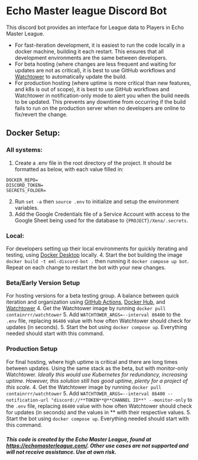 Echo Master league Discord Bot
==============================
This discord bot provides an interface for League data to Players in Echo Master League.

- For fast-iteration development, it is easiest to run the code locally in a docker machine, building it each restart. This ensures that all development environments are the same between developers. 
- For beta hosting (where changes are less frequent and waiting for updates are not as critical), it is best to use GitHub workflows and [Watchtower](github.com/containrrr/watchtowner) to automatically update the build.
- For production hosting (where uptime is more critical than new features, and k8s is out of scope), it is best to use GitHub workflows and Watchtower in notification-only mode to alert you when the build needs to be updated. This prevents any downtime from occurring if the build fails to run on the production server when no developers are online to fix/revert the change. 

## Docker Setup:
### All systems:
1. Create a .env file in the root directory of the project. It should be formatted as below, with each value filled in:
```env
DOCKER_REPO=
DISCORD_TOKEN=
SECRETS_FOLDER=
```
2. Run `set -a` then `source .env` to initialize and setup the environment variables.
3. Add the Google Credentials file of a Service Account with access to the Google Sheet being used for the database to `{PROJECT}/Xena/.secrets`.

### Local:
For developers setting up their local environments for quickly iterating and testing, using [Docker Desktop](https://www.docker.com/products/docker-desktop/) locally.
4. Start the bot building the image `docker build -t eml-discord-bot .` then running it `docker compose up bot`. Repeat on each change to restart the bot with your new changes.

### Beta/Early Version Setup
For hosting versions for a beta testing group. A balance between quick iteration and organization using [GitHub Actions](https://github.com/features/actions), [Docker Hub](https://hub.docker.com), and [Watchtower](https://github.com/containrrr/watchtowner)
4. Get the Watchtower image by running `docker pull containrrr/watchtower`
5. Add `WATCHTOWER_ARGS=--interval 86400` to the `.env` file, replacing `86400` value with how often Watchtower should check for updates (in seconds).
5. Start the bot using `docker compose up`. Everything needed should start with this command.

### Production Setup
For final hosting, where high uptime is critical and there are long times between updates. Using the same stack as the beta, but with monitor-only Watchtower. *Ideally this would use Kubernetes for redundancy, increasing uptime. However, this solution still has good uptime, plenty for a project of this scale.*
4. Get the Watchtower image by running `docker pull containrrr/watchtower`
5. Add `WATCHTOWER_ARGS=--interval 86400 --notification-url "discord://**TOKEN**@**CHANNEL ID**" --monitor-only` to the `.env` file, replacing `86400` value with how often Watchtower should check for updates (in seconds) and the values in ** with their respective values.
5. Start the bot using `docker compose up`. Everything needed should start with this command.
###
***This code is created by the Echo Master League, found at https://echomasterleague.com/. Other use cases are not supported and will not receive assistance. Use at own risk.***